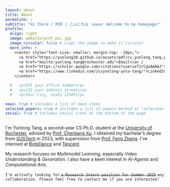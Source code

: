 ```yaml
---
layout: about
title: About
permalink: /
subtitle: "Hi there / 你好 / こんにちは :wave: Welcome to my homepage!"
profile:
  align: right
  image: website/prof_pic.jpg
  image_circular: false # crops the image to make it circular
  more_info: >
    <center style="font-size: smaller; margin-top: -10px;">
      <a href="https://yunlong10.github.io/assets/pdf/cv_yunlong_tang.pdf">CV</a> /
      <a href="mailto:yunlong.tang@rochester.edu">Email</a> /
      <a href="https://scholar.google.com/citations?user=xf1rCgoAAAAJ">GScholar</a> /
      <a href="https://www.linkedin.com/in/yunlong-yolo-tang/">LinkedIn</a>
    </center>

  #   <p>555 your office number</p>
  #   <p>123 your address street</p>
  #   <p>Your City, State 12345</p>

news: true # includes a list of news items
selected_papers: true # includes a list of papers marked as "selected={true}"
social: true # includes social icons at the bottom of the page
---
```


I'm Yunlong Tang, a second-year CS Ph.D. student at the [University of Rochester](https://www.rochester.edu/), advised by [Prof. Chenliang Xu](https://www.cs.rochester.edu/~cxu22/index.html). I obtained my bachelar’s degree from [SUSTech](https://www.sustech.edu.cn/en/) in 2023, with supervision from [Prof. Feng Zheng](https://scholar.google.com/citations?user=PcmyXHMAAAAJ). I've interned at [ByteDance](https://www.bytedance.com/en/) and [Tencent](https://www.tencent.com/).

My research focuses on _Multimodal Learning_, especially _Video Understanding & Generation_. I also have a keen interest in _AI-Agents_ and _Computational Arts_.

`I'm actively looking for` ~~`a Research Intern position for Summer 2025`~~ `any collaboration. Please feel free to contact me if you are interested!`
